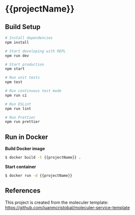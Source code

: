 # {{projectName}}


## Build Setup

```bash
# Install dependencies
npm install

# Start developing with REPL
npm run dev

# Start production
npm start

# Run unit tests
npm test

# Run continuous test mode
npm run ci

# Run ESLint
npm run lint

# Run Prettier
npm run prettier
```

## Run in Docker

**Build Docker image**

```bash
$ docker build -t {{projectName}} .
```

**Start container**

```bash
$ docker run -d {{projectName}}
```

## References
This project is created from the moleculer template: https://github.com/juanmcristobal/moleculer-service-template